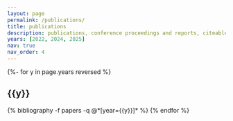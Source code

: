 ```yaml
---
layout: page
permalink: /publications/
title: publications
description: publications, conference proceedings and reports, citeable scientific software, ...
years: [2022, 2024, 2025]
nav: true
nav_order: 4
---
```

<!-- _pages/publications.md -->
<div class="publications">

{%- for y in page.years reversed %}
  <h2 class="year">{{y}}</h2>
  {% bibliography -f papers -q @*[year={{y}}]* %}
{% endfor %}

</div>
